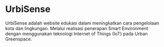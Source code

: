 # UrbiSense
UrbiSense adalah website edukasi dalam meningkatkan cara pengelolaan kota dan lingkungan. Melalui realisasi penerapan Smart Environment dengan menggunakan teknologi Internet of Things (IoT) pada Urban Greenspace.
